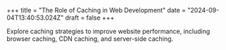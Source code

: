 +++
title = "The Role of Caching in Web Development"
date = "2024-09-04T13:40:53.024Z"
draft = false
+++

Explore caching strategies to improve website performance, including browser caching, CDN caching, and server-side caching.
        